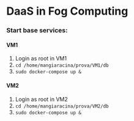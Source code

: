 # DaaS in Fog Computing



### Start base services:

#### VM1
1. Login as root in VM1
  1. `cd /home/mangiaracina/prova/VM1/db`
  2. `sudo docker-compose up &`


#### VM2
1. Login as root in VM2
2. `cd /home/mangiaracina/prova/VM2/db`
3. `sudo docker-compose up &`



